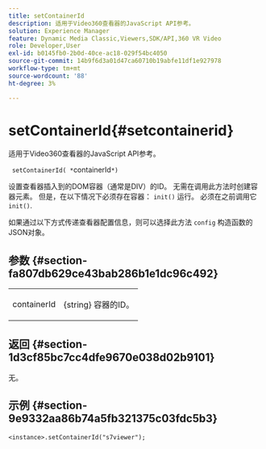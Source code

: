 ```yaml
---
title: setContainerId
description: 适用于Video360查看器的JavaScript API参考。
solution: Experience Manager
feature: Dynamic Media Classic,Viewers,SDK/API,360 VR Video
role: Developer,User
exl-id: b0145fb0-2b0d-40ce-ac18-029f54bc4050
source-git-commit: 14b9f6d3a01d47ca60710b19abfe11df1e927978
workflow-type: tm+mt
source-wordcount: '88'
ht-degree: 3%

---
```


# setContainerId{#setcontainerid}

适用于Video360查看器的JavaScript API参考。

` setContainerId( *`containerId`*)`

设置查看器插入到的DOM容器（通常是DIV）的ID。 无需在调用此方法时创建容器元素。 但是，在以下情况下必须存在容器： `init()` 运行。 必须在之前调用它 `init()`.

如果通过以下方式传递查看器配置信息，则可以选择此方法 `config` 构造函数的JSON对象。

## 参数 {#section-fa807db629ce43bab286b1e1dc96c492}

<table id="table_896DFF34A68A403DB93A6D597461A573"> 
 <tbody> 
  <tr> 
   <td colname="col1"> <p> <span class="codeph"> <span class="varname"> containerId </span> </span> </p> </td> 
   <td colname="col2"> <p> <span class="codeph"> {string} </span> 容器的ID。 </p> </td> 
  </tr> 
 </tbody> 
</table>

## 返回 {#section-1d3cf85bc7cc4dfe9670e038d02b9101}

无。

## 示例 {#section-9e9332aa86b74a5fb321375c03fdc5b3}

```
<instance>.setContainerId("s7viewer");
```
